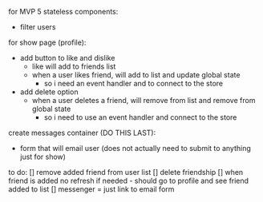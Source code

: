 for MVP 5 stateless components:
- filter users

for show page (profile):
- add button to like and dislike
    - like will add to friends list
    - when a user likes friend, will add to list and update global state
        - so i need an event handler and to connect to the store
- add delete option
    - when a user deletes a friend, will remove from list and remove from global state
        - so i need to use an event handler and connect to the store


create messages container (DO THIS LAST):
- form that will email user (does not actually need to submit to anything just for show)

to do:
[] remove added friend from user list
[] delete friendship
[] when friend is added no refresh if needed
    - should go to profile and see friend added to list
[] messenger = just link to email form

